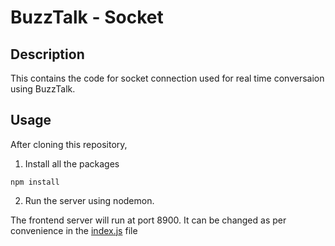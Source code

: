 # BuzzTalk - Socket

## Description
 This contains the code for socket connection used for real time conversaion using BuzzTalk.

## Usage
 After cloning this repository,
 1. Install all the packages
 ```
 npm install
 ```
 2. Run the server using nodemon.

 The frontend server will run at port 8900. It can be changed as per convenience in the [index.js](https://github.com/AlokMahalka/BuzzTalk_FB_clone/blob/master/socket/index.js) file